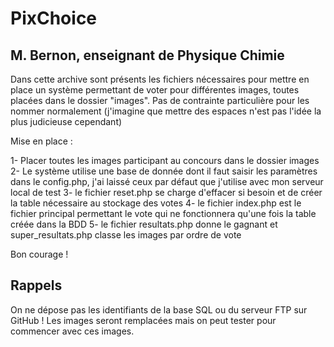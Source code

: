 # PixChoice

## M. Bernon, enseignant de Physique Chimie

Dans cette archive sont présents les fichiers nécessaires pour mettre en place un système permettant de voter pour différentes images, toutes placées dans le dossier "images".
Pas de contrainte particulière pour les nommer normalement (j'imagine que mettre des espaces n'est pas l'idée la plus judicieuse cependant)

Mise en place :

1- Placer toutes les images participant au concours dans le dossier images
2- Le système utilise une base de donnée dont il faut saisir les paramètres dans le config.php, j'ai laissé ceux par défaut que j'utilise avec mon serveur local de test
3- le fichier reset.php se charge d'effacer si besoin et de créer la table nécessaire au stockage des votes
4- le fichier index.php est le fichier principal permettant le vote qui ne fonctionnera qu'une fois la table créée dans la BDD
5- le fichier resultats.php donne le gagnant et super_resultats.php classe les images par ordre de vote

Bon courage !

## Rappels

On ne dépose pas les identifiants de la base SQL ou du serveur FTP sur GitHub !
Les images seront remplacées mais on peut tester pour commencer avec ces images.
